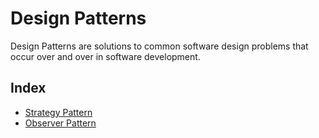 # Design Patterns
Design Patterns are solutions to common software design problems that occur over and over in software development.

## Index
+ [Strategy Pattern](https://github.com/NvztCRK/Design-Patterns-Examples/tree/master/strategy-pattern)
+ [Observer Pattern](https://github.com/NvztCRK/Design-Patterns-Examples/tree/master/observer-pattern)

